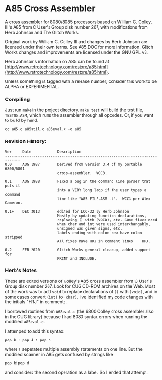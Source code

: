 # A85 Cross Assembler

A cross assembler for 8080/8085 processors based on William C. Colley, III's A85 from C User's Group disk number 267, with modifications from Herb Johnson and The Glitch Works. 

Original work by William C. Colley III and changes by Herb Johnson are licensed under their own terms. See A85.DOC for more information. Glitch Works changes and improvements are licensed under the GNU GPL v3.

Herb Johnson's information on A85 can be found at [http://www.retrotechnology.com/restore/a85.html](http://www.retrotechnology.com/restore/a85.html).

Unless something is tagged with a release number, consider this work to be ALPHA or EXPERIMENTAL.

### Compiling

Just run `make` in the project directory. `make test` will build the test file, `TEST85.ASM`, which runs the assembler through all opcodes. Or, if you want to build by hand:

`cc a85.c a85util.c a85eval.c -o a85`

### Revision History:

```
Ver     Date            Description
-----------------------------------------------------------------------------
0.0     AUG 1987        Derived from version 3.4 of my portable 6800/6801
                        cross-assembler.  WCC3.

0.1     AUG 1988        Fixed a bug in the command line parser that puts it
                        into a VERY long loop if the user types a command 
                        line like "A85 FILE.ASM -L".  WCC3 per Alex Cameron.

0.1+    DEC 2013        edited for LCC-32 by Herb Johnson
                        Mostly by updating function declarations,
                        replacing () with (VOID), etc. SOme fixes need
                        when char and int were used interchangably,
                        unsigned was given signs, etc.
                        labels ending with colon now have colon stripped
                        All fixes have HRJ in comment lines    HRJ.

0.2     FEB 2020        Glitch Works general cleanup, added support for
                        PRINT and INCLUDE.
```

### Herb's Notes

These are edited versions of Colley's A85 cross assembler from C User's Group disk number 267. Look for CUG CD-ROM archives on the Web. Most of the work was to add `void` to replace declarations of `()` with `(void)`, and in some cases convert `(int)` to `(char)`. I've identified my code changes with the initials "HRJ" in comments. 

I borrowed routines from `A68eval.c` (the 6800 Colley cross assembler also in the CUG library) because I had 8080 syntax errors when running the modified `a85eval.c`.

I attemped to add this syntax:

`pop b ! pop d ! pop h`

where `!` seperates multiple assembly statements on one line. But the 
modified scanner in A85 gets confused by strings like

`pop b!pop d`

and considers the second operation as a label. So I ended that attempt.